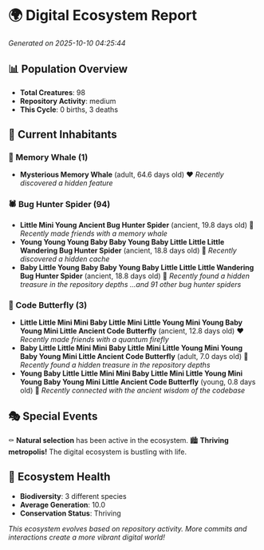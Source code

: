 # 🌍 Digital Ecosystem Report
*Generated on 2025-10-10 04:25:44*

## 📊 Population Overview
- **Total Creatures**: 98
- **Repository Activity**: medium
- **This Cycle**: 0 births, 3 deaths

## 👥 Current Inhabitants

### 🐋 Memory Whale (1)
- **Mysterious Memory Whale** (adult, 64.6 days old) ❤️
  *Recently discovered a hidden feature*

### 🕷️ Bug Hunter Spider (94)
- **Little Mini Young Ancient Bug Hunter Spider** (ancient, 19.8 days old) 💛
  *Recently made friends with a memory whale*
- **Young Young Young Baby Baby Young Baby Little Little Little Wandering Bug Hunter Spider** (ancient, 18.8 days old) 💛
  *Recently discovered a hidden cache*
- **Baby Little Young Baby Baby Young Baby Little Little Little Wandering Bug Hunter Spider** (ancient, 18.8 days old) 💚
  *Recently found a hidden treasure in the repository depths*
  *...and 91 other bug hunter spiders*

### 🦋 Code Butterfly (3)
- **Little Little Mini Mini Baby Little Mini Little Young Mini Young Baby Young Mini Little Ancient Code Butterfly** (ancient, 12.8 days old) ❤️
  *Recently made friends with a quantum firefly*
- **Baby Little Little Mini Mini Baby Little Mini Little Young Mini Young Baby Young Mini Little Ancient Code Butterfly** (adult, 7.0 days old) 💚
  *Recently found a hidden treasure in the repository depths*
- **Young Baby Little Little Mini Mini Baby Little Mini Little Young Mini Young Baby Young Mini Little Ancient Code Butterfly** (young, 0.8 days old) 💚
  *Recently connected with the ancient wisdom of the codebase*

## 🎭 Special Events

⚰️ **Natural selection** has been active in the ecosystem.
🏙️ **Thriving metropolis!** The digital ecosystem is bustling with life.

## 🔬 Ecosystem Health
- **Biodiversity**: 3 different species
- **Average Generation**: 10.0
- **Conservation Status**: Thriving

*This ecosystem evolves based on repository activity. More commits and interactions create a more vibrant digital world!*